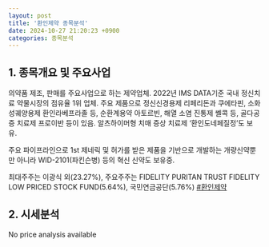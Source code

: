 ```yaml
---
layout: post
title: '환인제약 종목분석'
date: 2024-10-27 21:20:23 +0900
categories: 종목분석
---
```


## 1. 종목개요 및 주요사업

의약품 제조, 판매를 주요사업으로 하는 제약업체. 2022년 IMS DATA기준 국내 정신치료 약물시장의 점유율 1위 업체. 주요 제품으로 정신신경용제 리페리돈과 쿠에타핀, 소화성궤양용제 환인라베프라졸 등, 순환계용약 아토르빈, 해열 소염 진통제 쎌콕 등, 골다공증 치료제 프로이반 등이 있음. 알츠하이머형 치매 증상 치료제 ‘환인도네페질정’도 보유. 

주요 파이프라인으로 1st 제네릭 및 허가를 받은 제품을 기반으로 개발하는 개량신약뿐만 아니라 WID-2101(파킨슨병) 등의 혁신 신약도 보유중.

최대주주는 이광식 외(23.27%), 주요주주는 FIDELITY PURITAN TRUST FIDELITY LOW PRICED STOCK FUND(5.64%), 국민연금공단(5.76%)
[#환인제약](#)

## 2. 시세분석

No price analysis available
